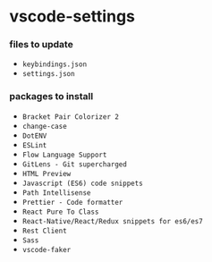 # vscode-settings


### files to update

- `keybindings.json`
- `settings.json`


### packages to install

- `Bracket Pair Colorizer 2`
- `change-case`
- `DotENV`
- `ESLint`
- `Flow Language Support`
- `GitLens - Git supercharged`
- `HTML Preview`
- `Javascript (ES6) code snippets`
- `Path Intellisense`
- `Prettier - Code formatter`
- `React Pure To Class`
- `React-Native/React/Redux snippets for es6/es7`
- `Rest Client`
- `Sass`
- `vscode-faker`